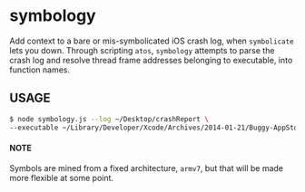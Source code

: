 
# symbology
Add context to a bare or mis-symbolicated iOS crash log, when `symbolicate` lets you down. Through scripting `atos`, `symbology` attempts to parse the crash log and resolve thread frame addresses belonging to executable, into function names.

## USAGE
```sh
$ node symbology.js --log ~/Desktop/crashReport \
--executable ~/Library/Developer/Xcode/Archives/2014-01-21/Buggy-AppStore\ 1-21-14,\ 14.22.xcarchive/Products/Applications/Buggy.app/Buggy
```

#### NOTE
Symbols are mined from a fixed architecture, `armv7`, but that will be made more flexible at some point.
